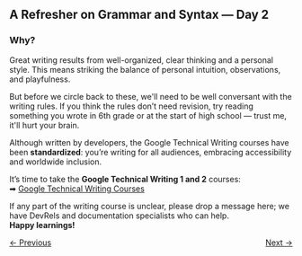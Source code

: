 ## A Refresher on Grammar and Syntax — Day 2

### Why?

Great writing results from well-organized, clear thinking and a personal style. This means striking the balance of personal intuition, observations, and playfulness.  

But before we circle back to these, we'll need to be well conversant with the writing rules. If you think the rules don’t need revision, try reading something you wrote in 6th grade or at the start of high school — trust me, it'll hurt your brain.  

Although written by developers, the Google Technical Writing courses have been **standardized**: you’re writing for all audiences, embracing accessibility and worldwide inclusion.  

It’s time to take the **Google Technical Writing 1 and 2** courses:  
➡ [Google Technical Writing Courses](https://developers.google.com/tech-writing)  

If any part of the writing course is unclear, please drop a message here; we have DevRels and documentation specialists who can help.  
**Happy learnings!**

<div style="display: flex; justify-content: space-between;">
  <a href="01-getting-started.md">← Previous</a>
  <a href="03-content-creation.md">Next →</a>
</div>